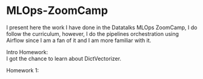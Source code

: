 # MLOps-ZoomCamp
I present here the work I have done in the Datatalks MLOps ZoomCamp, I do follow the curriculum, however, I do the pipelines orchestration using Airflow since I am a fan of it and I am more familiar with it.   

Intro Homework:  
I got the chance to learn about DictVectorizer.  

Homework 1:
